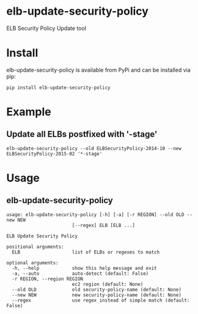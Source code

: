 elb-update-security-policy
==========================

ELB Security Policy Update tool

# Install
elb-update-security-policy is available from PyPi and can be installed via pip:

```
pip install elb-update-security-policy
```

# Example

## Update all ELBs postfixed with '-stage'

```
elb-update-security-policy --old ELBSecurityPolicy-2014-10 --new ELBSecurityPolicy-2015-02 '*-stage'
```

# Usage

## elb-update-security-policy

```
usage: elb-update-security-policy [-h] [-a] [-r REGION] --old OLD --new NEW
                        [--regex] ELB [ELB ...]

ELB Update Security Policy

positional arguments:
  ELB                   list of ELBs or regexes to match

optional arguments:
  -h, --help            show this help message and exit
  -a, --auto            auto-detect (default: False)
  -r REGION, --region REGION
                        ec2 region (default: None)
  --old OLD             old security-policy-name (default: None)
  --new NEW             new security-policy-name (default: None)
  --regex               use regex instead of simple match (default: False)
```
